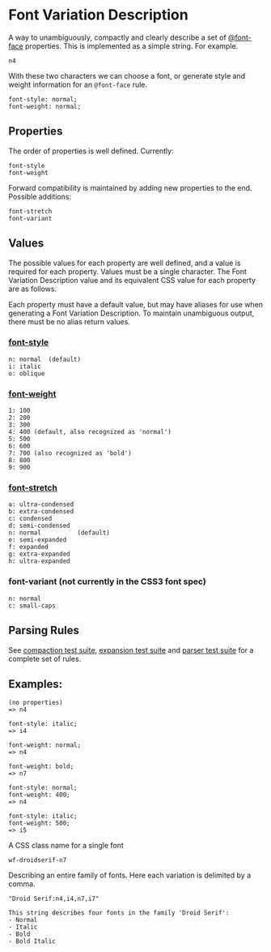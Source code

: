 # Font Variation Description

A way to unambiguously, compactly and clearly describe a set of
[@font-face](http://www.w3.org/TR/css3-fonts/) properties. This is implemented
as a simple string. For example.

    n4

With these two characters we can choose a font, or generate style and
weight information for an `@font-face` rule.

    font-style: normal;
    font-weight: normal;


## Properties

The order of properties is well defined. Currently:

    font-style
    font-weight

Forward compatibility is maintained by adding new properties to the end.
Possible additions:

    font-stretch
    font-variant


## Values

The possible values for each property are well defined, and a value is
required for each property. Values must be a single character. The Font
Variation Description value and its equivalent CSS value for each property are
as follows.

Each property must have a default value, but may have aliases for use when
generating a Font Variation Description. To maintain unambiguous output, there
must be no alias return values.

### [font-style](http://www.w3.org/TR/css3-fonts/#font-style0)

    n: normal  (default)
    i: italic
    o: oblique

### [font-weight](http://www.w3.org/TR/css3-fonts/#font-weight0)

    1: 100
    2: 200
    3: 300
    4: 400 (default, also recognized as 'normal')
    5: 500
    6: 600
    7: 700 (also recognized as 'bold')
    8: 800
    9: 900

### [font-stretch](http://www.w3.org/TR/css3-fonts/#font-stretch0)

    a: ultra-condensed
    b: extra-condensed
    c: condensed
    d: semi-condensed
    n: normal          (default)
    e: semi-expanded
    f: expanded
    g: extra-expanded
    h: ultra-expanded

### font-variant (not currently in the CSS3 font spec)

    n: normal
    c: small-caps


## Parsing Rules

See [compaction test suite](http://github.com/typekit/fvd/blob/master/compact.yml),
[expansion test suite](http://github.com/typekit/fvd/blob/master/expand.yml)
and [parser test suite](http://github.com/typekit/fvd/blob/master/parser.yml)
for a complete set of rules.


## Examples:

    (no properties)
    => n4

    font-style: italic;
    => i4

    font-weight: normal;
    => n4

    font-weight: bold;
    => n7

    font-style: normal;
    font-weight: 400;
    => n4

    font-style: italic;
    font-weight: 500;
    => i5

A CSS class name for a single font

    wf-droidserif-n7

Describing an entire family of fonts. Here each variation is delimited by a
comma.

    "Droid Serif:n4,i4,n7,i7"

    This string describes four fonts in the family 'Droid Serif':
    - Normal
    - Italic
    - Bold
    - Bold Italic

